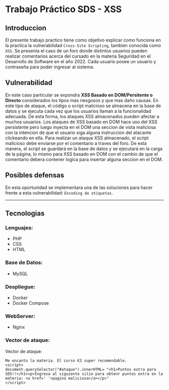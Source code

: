 # Trabajo Práctico SDS - XSS

## Introduccion
El presente trabajo practico tiene como objetivo explicar como funciona en la practica la vulnerabilidad `Cross-Site Scripting`, tambien conocida como `XSS`.
Se presenta el caso de un foro donde distintos usuarios pueden realizar comentarios acerca del cursado en la materia Seguridad en el Desarrollo de Software en el año 2022.
Cada usuario posee un usuario y contraseña para poder ingresar al sistema.

## Vulnerabilidad 
En este caso particular se expondra **XSS Basado en DOM/Persitente o Directo** considerados los tipos mas riesgosos y que mas daño causas. En este tipo de ataque, el código o script malicioso se almacena en la base de datos y se ejecuta cada vez que los usuarios llaman a la funcionalidad adecuada. De esta forma, los ataques XSS almacenados pueden afectar a muchos usuarios. Los ataques de XSS basado en DOM hace uso del XSS persistente pero luego inyecta en el DOM una seccion de vista maliciosa con la intencion de que el usuario siga alguna instruccion del atacante clickeando en ella.
Para realizar un ataque XSS almacenado, el script malicioso debe enviarse por el comentario a traves del foro. De esta manera, el script se guardará en la base de datos y se ejecutará en la carga de la página, lo mismo para XSS basado en DOM con el cambio de que el comentario debera contener logica para insertar alguna seccion en el DOM.

## Posibles defensas
En esta oportunidad se implementara una de las soluciones para hacer frente a esta vulnerabilidad: `Encoding de etiquetas`.

---
## Tecnologias
### Lenguajes:
- PHP
- CSS
- HTML
### Base de Datos:
- MySQL
### Despliegue:
- Docker
- Docker Compose
### WebServer:
- Nginx

### Vector de ataque:

Vector de ataque: 
```
Me encanto la materia. El curso K3 super recomendable.
<script>
document.querySelector("#ataque").innerHTML= "<h1>Puntos extra para SDS!!</h1><p>Ingresa al siguiente sitio para obtenr puntos extra en la materia: <a href=' '>pagina maliciosa</a></p>"             
</script>
```
